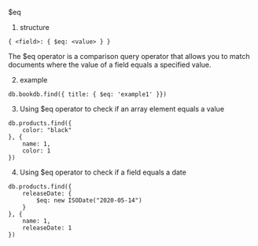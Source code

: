 $eq

1) structure

```
{ <field>: { $eq: <value> } }
```

The $eq operator is a comparison query operator that allows you to match documents where the value of a field equals a specified value.

2) example

```
db.bookdb.find({ title: { $eq: 'example1' }})
```

3) Using $eq operator to check if an array element equals a value

```
db.products.find({
    color: "black"
}, {
    name: 1,
    color: 1
})
```

4) Using $eq operator to check if a field equals a date

```
db.products.find({
    releaseDate: {
        $eq: new ISODate("2020-05-14")
    }
}, {
    name: 1,
    releaseDate: 1
})
```

